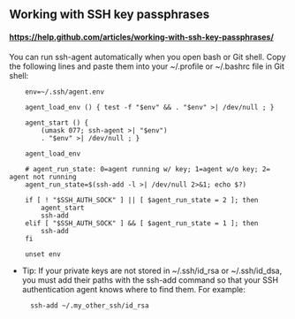## Working with SSH key passphrases

#### https://help.github.com/articles/working-with-ssh-key-passphrases/

You can run ssh-agent automatically when you open bash or Git shell. Copy the following lines and paste them into your ~/.profile or ~/.bashrc file in Git shell:


        
        env=~/.ssh/agent.env
        
        agent_load_env () { test -f "$env" && . "$env" >| /dev/null ; }
        
        agent_start () {
            (umask 077; ssh-agent >| "$env")
            . "$env" >| /dev/null ; }
        
        agent_load_env
        
        # agent_run_state: 0=agent running w/ key; 1=agent w/o key; 2= agent not running
        agent_run_state=$(ssh-add -l >| /dev/null 2>&1; echo $?)
        
        if [ ! "$SSH_AUTH_SOCK" ] || [ $agent_run_state = 2 ]; then
            agent_start
            ssh-add
        elif [ "$SSH_AUTH_SOCK" ] && [ $agent_run_state = 1 ]; then
            ssh-add
        fi
        
        unset env
        


* Tip: If your private keys are not stored in ~/.ssh/id_rsa or ~/.ssh/id_dsa, you must add their paths with the ssh-add command so that your SSH authentication agent knows where to find them. For example:

        ssh-add ~/.my_other_ssh/id_rsa
